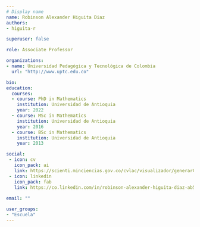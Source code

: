```yaml
---
# Display name
name: Robinson Alexander Higuita Diaz
authors:
- higuita-r

superuser: false

role: Associate Professor

organizations:
- name: Universidad Pedagógica y Tecnológica de Colombia
  url: "http://www.uptc.edu.co"

bio: 
education:
  courses:
  - course: PhD in Mathematics
    institution: Universidad de Antioquia
    year: 2022
  - course: MSc in Mathematics
    institution: Universidad de Antioquia
    year: 2016
  - course: BSc in Mathematics
    institution: Universidad de Antioquia
    year: 2013

social:
 - icon: cv
   icon_pack: ai
   link: https://scienti.minciencias.gov.co/cvlac/visualizador/generarCurriculoCv.do?cod_rh=0001503199
 - icon: linkedin
   icon_pack: fab
   link: https://co.linkedin.com/in/robinson-alexander-higuita-diaz-ab540713a
 
email: ""

user_groups:
- "Escuela"
---
```


